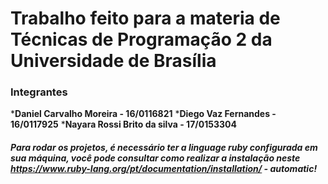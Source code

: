 # Trabalho feito para a materia de Técnicas de Programação 2 da Universidade de Brasília

### Integrantes
  
  ***Daniel Carvalho Moreira     -     16/0116821**
  ***Diego Vaz Fernandes         -     16/0117925**
  ***Nayara Rossi Brito da silva -     17/0153304**
  
##### Para rodar os projetos, é necessário ter a linguage ruby configurada em sua máquina, você pode consultar como realizar a instalação neste https://www.ruby-lang.org/pt/documentation/installation/ - automatic!

